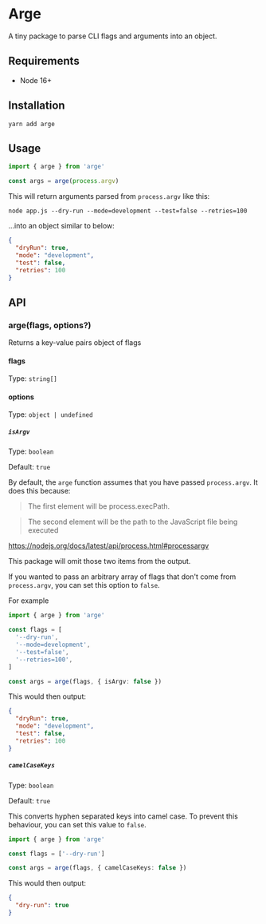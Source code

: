 # Arge

A tiny package to parse CLI flags and arguments into an object.

## Requirements

- Node 16+

## Installation

```shell
yarn add arge
```

## Usage

```typescript
import { arge } from 'arge'

const args = arge(process.argv)
```

This will return arguments parsed from `process.argv` like this:

```shell
node app.js --dry-run --mode=development --test=false --retries=100
```

...into an object similar to below:

```json
{
  "dryRun": true,
  "mode": "development",
  "test": false,
  "retries": 100
}
```

## API

### arge(flags, options?)

Returns a key-value pairs object of flags

#### flags

Type: `string[]`

#### options

Type: `object | undefined`

##### `isArgv`

Type: `boolean`

Default: `true`

By default, the `arge` function assumes that you have passed `process.argv`. It does this because:

> The first element will be process.execPath.

> The second element will be the path to the JavaScript file being executed

https://nodejs.org/docs/latest/api/process.html#processargv

This package will omit those two items from the output.

If you wanted to pass an arbitrary array of flags that don't come from `process.argv`, you can set this option to `false`.

For example

```typescript
import { arge } from 'arge'

const flags = [
  '--dry-run',
  '--mode=development',
  '--test=false',
  '--retries=100',
]

const args = arge(flags, { isArgv: false })
```

This would then output:

```json
{
  "dryRun": true,
  "mode": "development",
  "test": false,
  "retries": 100
}
```

##### `camelCaseKeys`

Type: `boolean`

Default: `true`

This converts hyphen separated keys into camel case. To prevent this behaviour, you can set this value to `false`.

```typescript
import { arge } from 'arge'

const flags = ['--dry-run']

const args = arge(flags, { camelCaseKeys: false })
```

This would then output:

```json
{
  "dry-run": true
}
```

